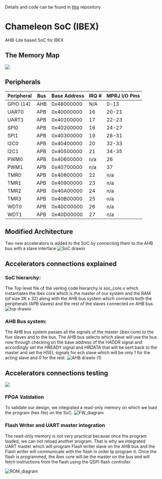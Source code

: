 Details and code can be found in [this](https://github.com/NouranAbdelaziz/ML_and_Sec_Accelerated_Chameleon_SoC) repository
# Chameleon SoC (IBEX)
AHB-Lite based SoC for IBEX

## The Memory Map
<img src="./docs/soc_mem_map.png" size="50%">

## Peripherals
|Peripheral|Bus|Base Address|IRQ #|MPRJ I/O Pins|
|----------|---|------------|--------|-----|
|GPIO (14)|AHB|0x48000000|N/A|0-13|
|UART0|APB|0x40000000|16|20-21|
|UART1|APB|0x40100000|17|22-23|
|SPI0|APB|0x40200000|18|24-27|
|SPI1|APB|0x40300000|19|28-31|
|I2C0|APB|0x40400000|20|32-33|
|I2C1|APB|0x40500000|21|34-35|
|PWM0|APB|0x40600000|n/a|26|
|PWM1|APB|0x40700000|n/a|37|
|TMR0|APB|0x40800000|22|n/a|
|TMR1|APB|0x40900000|23|n/a|
|TMR2|APB|0x40A00000|24|n/a|
|TMR3|APB|0x40B00000|25|n/a|
|WDT0|APB|0x40C00000|26|n/a|
|WDT1|APB|0x40D00000|27|n/a|

## Modified Architecture
Two new accelerators is added to the SoC by connecting them to the AHB bus with a slave interface
![SoC drawio](https://user-images.githubusercontent.com/79912650/145666467-7f18b01b-ce7d-4491-b060-a33ef2cf1e9f.png)

## Accelerators connections explained 
### SoC hierarchy:
The Top level file of the verilog code hierarchy is soc_core.v which instantiates the ibex core which is the master of our system and the RAM (of size 3K x 32) along with the AHB bus system which connects both the peripherals (APB slaves) and the rest of the slaves connected on AHB bus.
![top drawio](https://user-images.githubusercontent.com/79912650/145666485-3dee383a-3ef0-4b38-a802-3c9a9b0a24d8.png)

### AHB Bus system:
The AHB bus system passes all the signals of the master (ibex core) to the five slaves and to the bus. The AHB bus selects which slave will use the bus now through checking on the base address of the HADDR signal and accordingly set the HREADY signal and HRDATA that will be sent back to the master and set the HSEL signals for ech slave which will be only 1 for the acting slave and 0 for the rest. 
![AHB drawio (1)](https://user-images.githubusercontent.com/79912650/145666491-8df523b5-0353-491c-817a-9ccfe970926a.png)

## Accelerators connections testing 
<img src="./docs/4.png" size="80%">

### FPGA Validation 

To validate our design, we integrated a read-only memory on which we load the program (hex file) on the SoC. 
![FW_diagram](https://user-images.githubusercontent.com/79912650/160588662-c92d0673-0491-405b-82da-f313a8a0a43b.png)



### Flash Writer and UART master integration 

The read-only memory is not very practical because once the program loaded, we can not reload another program. That is why we integrated UART master which will program Flash writer slave on the AHB bus and the Flash writer will communicate with the flash in order tp program it. Once the flash is programmed, the ibex core will be the master on the bus and will fetch instructions from the flash using the QSPI flash controller. 

![ROM_diagram](https://user-images.githubusercontent.com/79912650/160588689-e4018247-41f2-4fd4-9821-c43cf246ad9b.png)
